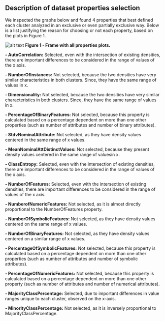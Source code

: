 

## Description of dataset properties selection

We inspected the graphs below and found 4 properties that best defined each cluster analyzed in an exclusive or even partially exclusive way. Below is a list justifying the reason for choosing or not each property, based on the plots in Figure 1.

![alt text](https://github.com/josesousaribeiro/XAI-Benchmark/blob/main/Openml/full_properties_by_cluster_in_frame(1).png)
**Figure 1 - Frame with all properties plots.**

**- AutoCorrelation:** Selected, even with the intersection of existing densities, there are important differences to be considered in the range of values ​​of the x axis.

**- NumberOfInstances:** Not selected, because the two densities have very similar characteristics in both clusters. Since, they have the same range of values ​​in x.

**- Dimensionality:** Not selected, because the two densities have very similar characteristics in both clusters. Since, they have the same range of values ​​in x.

**- PercentageOfBinaryFeatures:** Not selected, because this property is calculated based on a percentage dependent on more than one other properties (such as number of attributes and number of binary attributes).

**- StdvNominalAttribute:** Not selected, as they have density values ​​centered in the same range of x values.

**- MeanNominalAttDistinctValues:** Not selected, because they present density values ​​centered in the same range of values ​​in x.

**- ClassEntropy:** Selected, even with the intersection of existing densities, there are important differences to be considered in the range of values ​​of the x axis.

**- NumberOfFeatures:** Selected, even with the intersection of existing densities, there are important differences to be considered in the range of values ​​of the x axis.

**- NumberofNumericFeatures:** Not selected, as it is almost directly proportional to the NumberOfFeatures property.

**- NumberOfSymbolicFeatures:** Not selected, as they have density values ​​centered on the same range of x values.

**- NumberOfBinaryFeatures:** Not selected, as they have density values ​​centered on a similar range of x values.

**- PercentageOfSymbolicFeatures:** Not selected, because this property is calculated based on a percentage dependent on more than one other properties (such as number of attributes and number of symbolic attributes).

**- PercentageOfNumericFeatures:** Not selected, because this property is calculated based on a percentage dependent on more than one other property (such as number of attributes and number of numerical attributes).

**- MajorityClassPercentage:** Selected, due to important differences in value ranges unique to each cluster, observed on the x-axis.

**- MinorityClassPercentage:** Not selected, as it is inversely proportional to MajorityClassPercentage.


